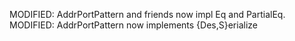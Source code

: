 MODIFIED: AddrPortPattern and friends now impl Eq and PartialEq.
MODIFIED: AddrPortPattern now implements {Des,S}erialize

